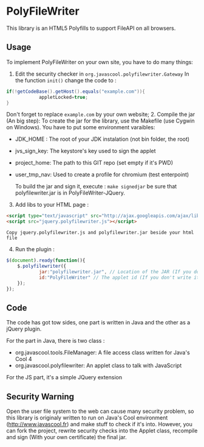 # PolyFileWriter
This library is an HTML5 Polyfills to support FileAPI on all browsers.

## Usage
To implement PolyFileWriter on your own site, you have to do many things:

1. Edit the security checker in `org.javascool.polyfilewriter.Gateway`
   In the function `init()` change the code to :

```java
if(!getCodeBase().getHost().equals("example.com")){
            appletLocked=true;
}
```

   Don't forget to replace `example.com` by your own website;
2. Compile the jar (An big step):
    To create the jar for the library, use the Makefile (use Cygwin on Windows).
    You have to put some environment varaibles:

* JDK_HOME : The root of your JDK instalation (not bin folder, the root)
* jvs_sign_key: The keystore's key used to sign the applet
* project_home: The path to this GIT repo (set empty if it's PWD)
* user_tmp_nav: Used to create a profile for chromium (test enterpoint)

    To build the jar and sign it, execute :
    ```make signedjar```
be sure that polyfilewriter.jar is in PolyFileWriter-JQuery.
3. Add libs to your HTML page :
```html
<script type="text/javascript" src="http://ajax.googleapis.com/ajax/libs/jquery/1.7/jquery.min.js"></script>
<script src="jquery.polyfilewriter.js"></script>
```
    Copy jquery.polyfilewriter.js and polyfilewriter.jar beside your html file
4. Run the plugin :
```js
$(document).ready(function(){
    $.polyfilewriter({
            jar:"polyfilewriter.jar", // Location of the JAR (If you don't write it the default location will be polyfilewriter.jar)
            id:"PolyFileWriter" // The applet id (If you don't write it the default location will be a random UUID)
    });
});
```

## Code
The code has got tow sides, one part is written in Java and the other as a jQuery plugin.

For the part in Java, there is two class :

* org.javascool.tools.FileManager: A file access class written for Java's Cool 4
* org.javascool.polyfilewriter: An applet class to talk with JavaScript

For the JS part, it's a simple JQuery extension

## Security Warning
Open the user file system to the web can cause many security problem, so this library is originaly written to run on Java's Cool environment (http://www.javascool.fr) and make stuff to check if it's into.
However, you can fork the project, rewrite security checks into the Applet class, recompile and sign (With your own certificate) the final jar.